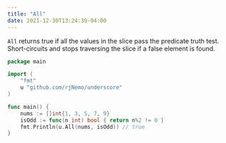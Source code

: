 ```yaml
---
title: "All"
date: 2021-12-30T13:24:39-04:00
---
```



`All` returns true if all the values in the slice pass the predicate truth test.\
Short-circuits and stops traversing the slice if a false element is found.

```go
package main

import (
	"fmt"
	u "github.com/rjNemo/underscore"
)

func main() {
	nums := []int{1, 3, 5, 7, 9}
	isOdd := func(n int) bool { return n%2 != 0 }
	fmt.Println(u.All(nums, isOdd)) // true
}
```
